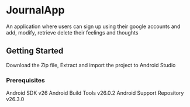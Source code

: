 # JournalApp

An application where users can sign up using their google accounts and add, modify, retrieve delete their feelings and thoughts

## Getting Started

Download the Zip file, Extract and import the project to Android Studio

### Prerequisites

Android SDK v26
Android Build Tools v26.0.2
Android Support Repository v26.3.0



